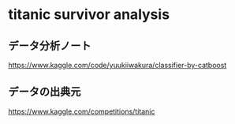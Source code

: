 # titanic survivor analysis

## データ分析ノート
https://www.kaggle.com/code/yuukiiwakura/classifier-by-catboost

## データの出典元
https://www.kaggle.com/competitions/titanic
